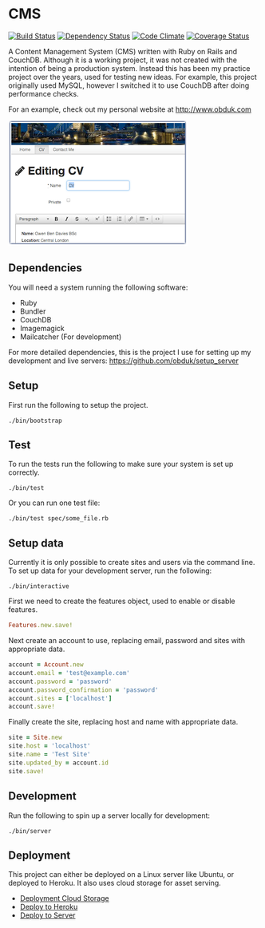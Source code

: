 CMS
===

[![Build Status](https://travis-ci.org/obduk/cms.png?branch=master)](https://travis-ci.org/obduk/cms)
[![Dependency Status](https://gemnasium.com/obduk/cms.png)](https://gemnasium.com/obduk/cms)
[![Code Climate](https://codeclimate.com/github/obduk/cms.png)](https://codeclimate.com/github/obduk/cms)
[![Coverage Status](https://coveralls.io/repos/obduk/cms/badge.png)](https://coveralls.io/r/obduk/cms)

A Content Management System (CMS) written with Ruby on Rails and CouchDB.
Although it is a working project, it was not created with the intention of being
a production system. Instead this has been my practice project over the years,
used for testing new ideas. For example, this project originally used MySQL,
however I switched it to use CouchDB after doing performance checks.

For an example, check out my personal website at http://www.obduk.com

![Screen Shot](docs/screen_shot.png)

Dependencies
------------

You will need a system running the following software:

* Ruby
* Bundler
* CouchDB
* Imagemagick
* Mailcatcher (For development)

For more detailed dependencies, this is the project I use for setting up my
development and live servers: https://github.com/obduk/setup_server

Setup
-----

First run the following to setup the project.

```shell
./bin/bootstrap
```

Test
----

To run the tests run the following to make sure your system is set up correctly.

```shell
./bin/test
```

Or you can run one test file:

```shell
./bin/test spec/some_file.rb
```

Setup data
----------

Currently it is only possible to create sites and users via the command line.
To set up data for your development server, run the following:

```shell
./bin/interactive
```

First we need to create the features object, used to enable or disable features.

```ruby
Features.new.save!
```

Next create an account to use, replacing email, password and sites with
appropriate data.

```ruby
account = Account.new
account.email = 'test@example.com'
account.password = 'password'
account.password_confirmation = 'password'
account.sites = ['localhost']
account.save!
```

Finally create the site, replacing host and name with appropriate data.

```ruby
site = Site.new
site.host = 'localhost'
site.name = 'Test Site'
site.updated_by = account.id
site.save!
```

Development
-----------

Run the following to spin up a server locally for development:

```shell
./bin/server
```

Deployment
----------

This project can either be deployed on a Linux server like Ubuntu, or deployed
to Heroku. It also uses cloud storage for asset serving.

* [Deployment Cloud Storage](docs/deployment_cloud_storage.md)
* [Deploy to Heroku](docs/deploy_to_heroku.md)
* [Deploy to Server](docs/deploy_to_server.md)
